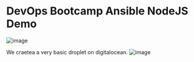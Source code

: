 # DevOps Bootcamp Ansible NodeJS Demo

![image](https://github.com/ArshaShiri/DevOpsBootcampAnsibleNodeJSDemo/assets/18715119/b3d0a376-9b2b-4ebd-9a96-ab13d0c25542)

We craetea a very basic droplet on digitalocean.
![image](https://github.com/ArshaShiri/DevOpsBootcampAnsibleNodeJSDemo/assets/18715119/1283a2e5-35be-4afa-b6b0-52a53ea8f2bd)
